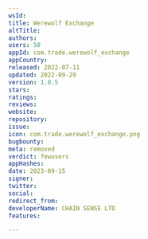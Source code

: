 ```yaml
---
wsId: 
title: Werewolf Exchange
altTitle: 
authors: 
users: 50
appId: com.trade.werewolf_exchange
appCountry: 
released: 2022-07-11
updated: 2022-09-29
version: 1.0.5
stars: 
ratings: 
reviews: 
website: 
repository: 
issue: 
icon: com.trade.werewolf_exchange.png
bugbounty: 
meta: removed
verdict: fewusers
appHashes: 
date: 2023-09-15
signer: 
twitter: 
social: 
redirect_from: 
developerName: CHAIN SENSE LTD
features: 

---
```


